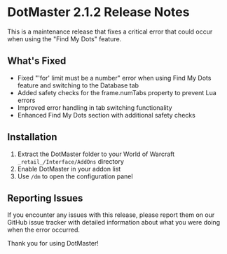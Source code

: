 # DotMaster 2.1.2 Release Notes

This is a maintenance release that fixes a critical error that could occur when using the "Find My Dots" feature.

## What's Fixed
- Fixed "'for' limit must be a number" error when using Find My Dots feature and switching to the Database tab
- Added safety checks for the frame.numTabs property to prevent Lua errors
- Improved error handling in tab switching functionality 
- Enhanced Find My Dots section with additional safety checks

## Installation
1. Extract the DotMaster folder to your World of Warcraft `_retail_/Interface/AddOns` directory
2. Enable DotMaster in your addon list
3. Use `/dm` to open the configuration panel

## Reporting Issues
If you encounter any issues with this release, please report them on our GitHub issue tracker with detailed information about what you were doing when the error occurred.

Thank you for using DotMaster! 